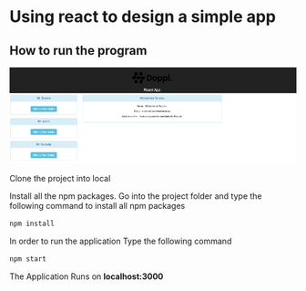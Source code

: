 # Using react to design a simple app

## How to run the program

![Test Image 1](public/assets/screen_shot.png)

Clone the project into local

Install all the npm packages. Go into the project folder and type the following command to install all npm packages

```bash
npm install
```

In order to run the application Type the following command

```bash
npm start
```

The Application Runs on **localhost:3000**
